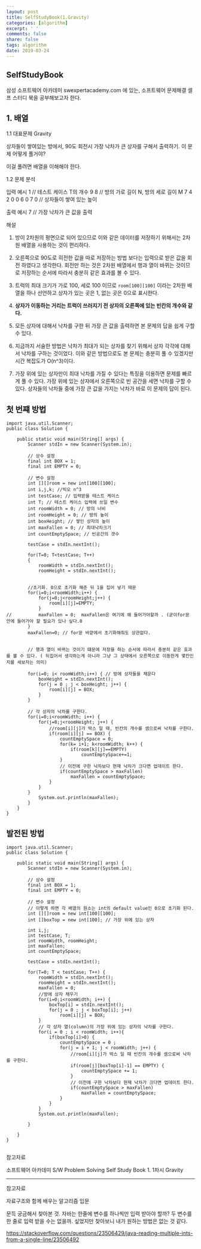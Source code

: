 ```yaml
---
layout: post
title: SelfStudyBook(1.Gravity)
categories: [algorithm]
excerpt: ' '
comments: false
share: false
tags: algorithm
date: 2019-03-24
---
```


## SelfStudyBook

삼성 소프트웨어 아카데미 swexpertacademy.com
에 있는, 소프트웨어 문제해결 셀프 스터디 북을 공부해보고자 한다.

## 1. 배열

1.1 대표문제 Gravity

상자들이 쌓여있는 방에서, 90도 회전시 가장 낙차가 큰 상자를 구해서 출력하기. 이 문제 어떻게 풀거야?

이걸 풀려면 배열을 이해해야 한다.

1.2 문제 분석

입력 예시
1 // 테스트 케이스 T의 개수
9 8 // 방의 가로 길이 N, 방의 세로 길이 M
7 4 2 0 0 6 0 7 0 // 상자들이 쌓여 있는 높이

출력 예시
7 // 가장 낙차가 큰 값을 출력

해설

1. 방이 2차원의 평면으로 되어 있으므로 이와 같은 데이터를 저장하기 위해서는 2차원 배열을 사용하는 것이 편리하다.

2. 오른쪽으로 90도로 히전한 값을 따로 저장하는 방법 보다는 입력으로 받은 값을 회전 하였다고 생각한다. 회전만 하는 것은 2차원 배열에서 행과 열이 바뀌는 것이므로 저장하는 순서에 따라서 충분히 같은 효과를 볼 수 있다.

3. 트럭의 최대 크기가 가로 100, 세로 100 이므로 `room[100][100]` 이라는 2차원 배열을 하나 선언하고 상자가 있는 곳은 1, 없는 곳은 0으로 표시한다.

4. **상자가 이동하는 거리는 트럭이 쓰러지기 전 상자의 오른쪽에 있는 빈칸의 개수와 같다.**

5. 모든 상자에 대해서 낙차를 구한 뒤 가장 큰 값을 출력하면 본 문제의 답을 쉽게 구할 수 있다.

6. 지금까지 서술한 방법은 낙차가 최대가 되는 상자를 찾기 위해서 상자 각각에 대해서 낙차를 구하는 것이었다. 이와 같은 방법으로도 본 문제는 충분히 풀 수 있겠지만 시간 복잡도가 O(n^3)이다.

7. 가장 위에 있는 상자만이 최대 낙차를 가질 수 있다는 특징을 이용하면 문제를 빠르게 풀 수 있다. 가장 위에 있는 상자에서 오른쪽으로 빈 공간을 세면 낙차를 구할 수 있다. 상자들의 낙차들 중에 가장 큰 값을 가지는 낙차가 바로 이 문제의 답이 된다.

## 첫 번쨰 방법

```
import java.util.Scanner;
public class Solution {

	public static void main(String[] args) {
		Scanner stdIn = new Scanner(System.in);

		// 상수 설정
		final int BOX = 1;
		final int EMPTY = 0;

		// 변수 설정
		int [][]room = new int[100][100];
		int i,j,k; //빅오 n^3
		int testCase; // 입력받을 테스트 케이스
		int T; // 테스트 케이스 입력에 쓰일 변수
		int roomWidth = 0; // 방의 너비
		int roomHeight = 0; // 방의 높이
		int boxHeight; // 쌓인 상자의 높이
		int maxFallen = 0; // 최대낙차크기
		int countEmptySpace; // 빈공간의 갯수

		testCase = stdIn.nextInt();

		for(T=0; T<testCase; T++)
		{
			roomWidth = stdIn.nextInt();
			roomHeight = stdIn.nextInt();


		//초기화. 0으로 초기화 해준 뒤 1을 집어 넣기 때문
		for(i=0;i<roomWidth;i++) {
			for(j=0;j<roomHeight;j++) {
				room[i][j]=EMPTY;
			}
//			maxFallen = 0;  maxFallen은 여기에 왜 들어가야할까 . (굳이for문 안에 들어가야 할 필요가 있나 싶다.0
		}
		maxFallen=0; // for문 바깥에서 초기화해줘도 상관없다.


		// 행과 열이 바뀌는 것이기 떄문에 저장을 하는 순서에 따라서 충분히 같은 효과를 볼 수 있다. ( 뒤집어서 생각하는게 아니라 그냥 그 상태에서 오른쪽으로 이동한게 몇칸인지를 세보자는 의미)

		for(i=0; i< roomWidth;i++) { // 방에 상자들을 채운다
			boxHeight = stdIn.nextInt();
			for(j = 0 ; j < boxHeight; j++) {
				room[i][j] = BOX;
			}
		}

		// 각 상자의 낙차를 구한다.
		for(i=0;i<roomWidth; i++) {
			for(j=0;j<roomHeight; j++) {
				//room[i][j]가 박스 일 때, 빈칸의 개수를 셈으로써 낙차를 구한다.
				if(room[i][j] == BOX) {
					countEmptySpace = 0;
					for(k= i+1; k<roomWidth; k++) {
						if(room[k][j]==EMPTY)
							countEmptySpace+=1;
					}
					// 이전에 구한 낙차보다 현재 낙차가 크다면 업데이트 한다.
					if(countEmptySpace > maxFallen)
						maxFallen = countEmptySpace;
				}
			}
		}
			System.out.println(maxFallen);
		}
	}
}
```

## 발전된 방법

```
import java.util.Scanner;
public class Solution {

	public static void main(String[] args) {
		Scanner stdIn = new Scanner(System.in);

		// 상수 설정
		final int BOX = 1;
		final int EMPTY = 0;

		// 변수 설정
		// 이렇게 하면 각 배열의 원소는 int의 default value인 0으로 초기화 된다.
		int [][]room = new int[100][100];
		int []boxTop = new int[100]; // 가장 위에 있는 상자

		int i,j;
		int testCase, T;
		int roomWidth, roomHeight;
		int maxFallen;
		int countEmptySpace;

		testCase = stdIn.nextInt();

		for(T=0; T < testCase; T++) {
			roomWidth = stdIn.nextInt();
			roomHeight = stdIn.nextInt();
			maxFallen = 0;
			//방에 상자 채우기
			for(i=0;i<roomWidth; i++) {
				boxTop[i] = stdIn.nextInt();
				for(j = 0 ; j < boxTop[i]; j++)
					room[i][j] = BOX;
			}
			// 각 상자 열(column)의 가장 위에 있는 상자의 낙차를 구한다.
			for(i = 0 ; i < roomWidth; i++){
				if(boxTop[i]>0) {
					countEmptySpace = 0 ;
					for(j = i + 1; j < roomWidth; j++) {
						//room[i][j]가 박스 일 때 빈칸의 개수를 셈으로써 낙차를 구한다.
						if(room[j][boxTop[i]-1] == EMPTY) {
							countEmptySpace += 1;
						}
						// 이전에 구한 낙차보다 현재 낙차가 크다면 업데이트 한다.
						if(countEmptySpace > maxFallen)
							maxFallen = countEmptySpace;
					}
				}
			}
			System.out.println(maxFallen);

		}

	}
}


```

참고자료

소프트웨어 아카데미
S/W Problem Solving
Self Study Book 1. 1차시 Gravity

---

참고자료

자료구조와 함께 배우는 알고리즘 입문

문득 궁금해서 찾아본 것.
자바는 한줄에 변수를 하나씩만 입력 받아야 할까?
두 변수를 한 줄로 입력 받을 수는 없을까. 싶었지만
찾아보니 내가 원하는 방법은 없는 것 같다.

https://stackoverflow.com/questions/23506429/java-reading-multiple-ints-from-a-single-line/23506492

